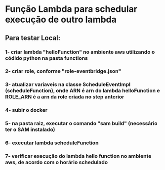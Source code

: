 # Função Lambda para schedular execução de outro lambda

## Para testar Local:
### 1- criar lambda "helloFunction" no ambiente aws utilizando o códido python na pasta functions
### 2- criar role, conforme "role-eventbridge.json"
### 3- atualizar variaveis na classe ScheduleEventImpl (scheduleFunction), onde ARN é arn do lambda helloFunction e ROLE_ARN é a arn da role criada no step anterior 
### 4- subir o docker
### 5- na pasta raiz, executar o comando "sam build" (necessário ter o SAM instalado)
### 6- executar lambda scheduleFunction
### 7- verificar execução do lambda hello function no ambiente aws, de acordo com o horário schedulado



